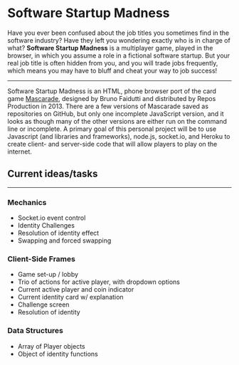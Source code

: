# Software Startup Madness

Have you ever been confused about the job titles you sometimes find in the software industry? Have they left you wondering exactly who is in charge of what? **Software Startup Madness** is a multiplayer game, played in the browser, in which you assume a role in a fictional software startup. But your real job title is often hidden from you, and you will trade jobs frequently, which means you may have to bluff and cheat your way to job success!

-------------------------

Software Startup Madness is an HTML, phone browser port of the card game [Mascarade](https://boardgamegeek.com/boardgame/139030/mascarade), designed by Bruno Faidutti and distributed by Repos Production in 2013. There are a few versions of Mascarade saved as repositories on GitHub, but only one incomplete JavaScript version, and it looks as though many of the other versions are either run on the command line or incomplete. A primary goal of this personal project will be to use Javascript (and libraries and frameworks), node.js, socket.io, and Heroku to create client- and server-side code that will allow players to play on the internet.

## Current ideas/tasks
----------------------

### Mechanics

* Socket.io event control
* Identity Challenges
* Resolution of identity effect
* Swapping and forced swapping

### Client-Side Frames

* Game set-up / lobby
* Trio of actions for active player, with dropdown options
* Current active player and coin indicator
* Current identity card w/ explanation
* Challenge screen
* Resolution of identity

### Data Structures

* Array of Player objects
* Object of identity functions

